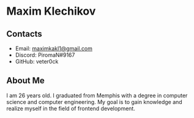 # Maxim Klechikov

## Contacts

* Email: maximkakl1@gmail.com
* Discord: PiromaN#9167
* GitHub: veter0ck

## About Me

I am 26 years old. I graduated from Memphis with a degree in computer science and computer engineering. My goal is to gain knowledge and realize myself in the field of frontend development.
